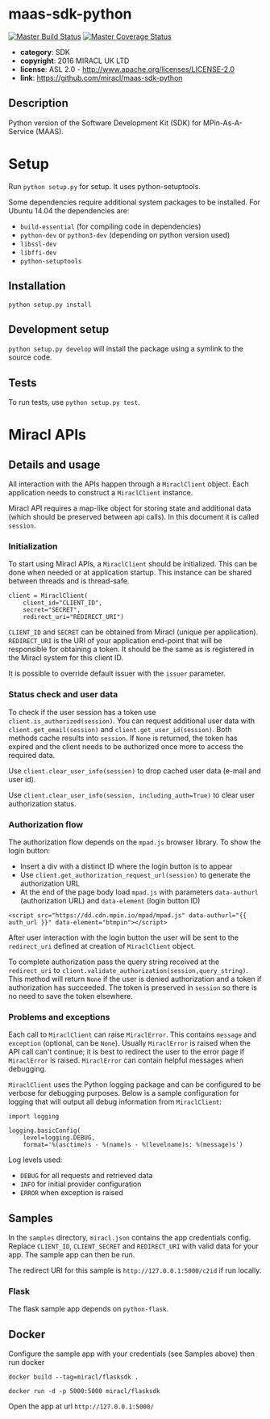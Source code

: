 # maas-sdk-python

[![Master Build Status](https://secure.travis-ci.org/miracl/maas-sdk-python.png?branch=master)](https://travis-ci.org/miracl/maas-sdk-python?branch=master)
[![Master Coverage Status](https://coveralls.io/repos/miracl/maas-sdk-python/badge.svg?branch=master&service=github)](https://coveralls.io/github/miracl/maas-sdk-python?branch=master)

* **category**:    SDK
* **copyright**:   2016 MIRACL UK LTD
* **license**:     ASL 2.0 - http://www.apache.org/licenses/LICENSE-2.0
* **link**:        https://github.com/miracl/maas-sdk-python

## Description

Python version of the Software Development Kit (SDK) for MPin-As-A-Service (MAAS).


# Setup

Run `python setup.py` for setup. It uses python-setuptools.

Some dependencies require additional system packages to be installed.
For Ubuntu 14.04 the dependencies are:

* `build-essential` (for compiling code in dependencies)
* `python-dev` or `python3-dev` (depending on python version used)
* `libssl-dev`
* `libffi-dev`
* `python-setuptools`

## Installation

`python setup.py install`

## Development setup

`python setup.py develop` will install the package using a symlink to the source code.

## Tests

To run tests, use `python setup.py test`.


# Miracl APIs

## Details and usage

All interaction with the APIs happen through a `MiraclClient` object. Each
application needs to construct a `MiraclClient` instance.

Miracl API requires a map-like object for storing state and additional data (which
should be preserved between api calls). In this document it is called
`session`.

### Initialization
To start using Miracl APIs, a `MiraclClient` should be initialized. This can be done
when needed or at application startup. This instance can be shared between
threads and is thread-safe.

```
client = MiraclClient(
    client_id="CLIENT_ID",
    secret="SECRET",
    redirect_uri="REDIRECT_URI")
```

`CLIENT_ID` and `SECRET` can be obtained from Miracl (unique per
application). `REDIRECT_URI` is the URI of your application end-point that will be
responsible for obtaining a token. It should be the same as is registered in the Miracl
system for this client ID.

It is possible to override default issuer with the `issuer` parameter.

### Status check and user data

To check if the user session has a token use `client.is_authorized(session)`. You can
 request additional user data with `client.get_email(session)` and
 `client.get_user_id(session)`. Both methods cache results into `session`. If
 `None` is returned, the token has expired and the client needs to be authorized once
 more to access the required data.

Use `client.clear_user_info(session)` to drop cached user data (e-mail and
user id).

Use `client.clear_user_info(session, including_auth=True)` to clear user
authorization status.

### Authorization flow

The authorization flow depends on the `mpad.js` browser library. To show the login button:

* Insert a div with a distinct ID where the login button is to appear
* Use `client.get_authorization_request_url(session)` to generate the authorization URL
* At the end of the page body load `mpad.js` with parameters `data-authurl`
(authorization URL) and `data-element` (login button ID)

```
<script src="https://dd.cdn.mpin.io/mpad/mpad.js" data-authurl="{{ auth_url }}" data-element="btmpin"></script>
```

After user
interaction with the login button the user will be sent to the `redirect_uri` defined at
creation of `MiraclClient` object.

To complete authorization pass the query string received at the `redirect_uri` to
`client.validate_authorization(session,query_string)`. This method will return
`None` if the user is denied authorization and a token if authorization has succeeded. The token
is preserved in `session` so there is no need to save the token elsewhere.

### Problems and exceptions

Each call to `MiraclClient` can raise `MiraclError`. This contains `message` and
 `exception` (optional, can be `None`). Usually `MiraclError` is raised when
 the API call can't continue; it is best to redirect the user to the error page if
 `MiraclError` is raised. `MiraclError` can contain helpful messages when
 debugging.

`MiraclClient` uses the Python logging package and can be configured to be verbose
for debugging purposes. Below is a sample configuration for logging that will
output all debug information from `MiraclClient`:

```
import logging

logging.basicConfig(
    level=logging.DEBUG,
    format='%(asctime)s - %(name)s - %(levelname)s: %(message)s')
```

Log levels used:

* `DEBUG` for all requests and retrieved data
* `INFO` for initial provider configuration
* `ERROR` when exception is raised

## Samples

In the `samples` directory, `miracl.json` contains the app credentials config. Replace `CLIENT_ID`, `CLIENT_SECRET` and `REDIRECT_URI` with valid data for your app. The sample app can then be run.

The redirect URI for this sample is `http://127.0.0.1:5000/c2id` if run locally.

### Flask

The flask sample app depends on `python-flask`.

## Docker

Configure the sample app with your credentials (see Samples above) then run docker

`docker build --tag=miracl/flasksdk .`

`docker run -d -p 5000:5000 miracl/flasksdk`

Open the app at url `http://127.0.0.1:5000/` 
